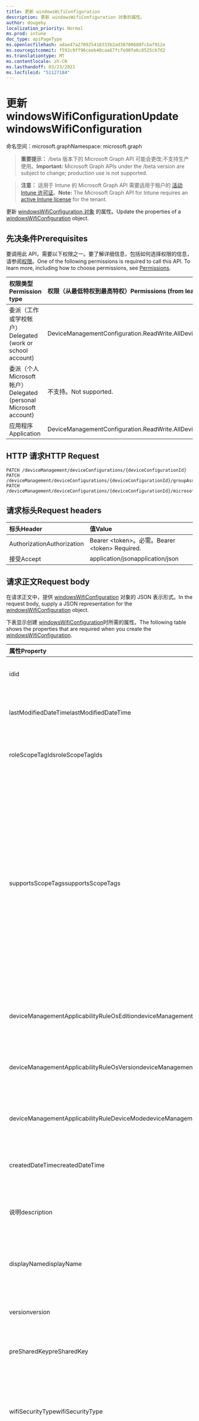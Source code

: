 ```yaml
---
title: 更新 windowsWifiConfiguration
description: 更新 windowsWifiConfiguration 对象的属性。
author: dougeby
localization_priority: Normal
ms.prod: intune
doc_type: apiPageType
ms.openlocfilehash: adae47a270925418333b2ad30700680fcbaf912e
ms.sourcegitcommit: f592c9ff96ceeb40caa67fcfe90fe6c8525cb7d2
ms.translationtype: MT
ms.contentlocale: zh-CN
ms.lasthandoff: 03/23/2021
ms.locfileid: "51127184"
---
```

# <a name="update-windowswificonfiguration"></a><span data-ttu-id="86310-103">更新 windowsWifiConfiguration</span><span class="sxs-lookup"><span data-stu-id="86310-103">Update windowsWifiConfiguration</span></span>

<span data-ttu-id="86310-104">命名空间：microsoft.graph</span><span class="sxs-lookup"><span data-stu-id="86310-104">Namespace: microsoft.graph</span></span>

> <span data-ttu-id="86310-105">**重要提示：** /beta 版本下的 Microsoft Graph API 可能会更改;不支持生产使用。</span><span class="sxs-lookup"><span data-stu-id="86310-105">**Important:** Microsoft Graph APIs under the /beta version are subject to change; production use is not supported.</span></span>

> <span data-ttu-id="86310-106">**注意：** 适用于 Intune 的 Microsoft Graph API 需要适用于租户的 [活动 Intune 许可证](https://go.microsoft.com/fwlink/?linkid=839381)。</span><span class="sxs-lookup"><span data-stu-id="86310-106">**Note:** The Microsoft Graph API for Intune requires an [active Intune license](https://go.microsoft.com/fwlink/?linkid=839381) for the tenant.</span></span>

<span data-ttu-id="86310-107">更新 [windowsWifiConfiguration 对象](../resources/intune-deviceconfig-windowswificonfiguration.md) 的属性。</span><span class="sxs-lookup"><span data-stu-id="86310-107">Update the properties of a [windowsWifiConfiguration](../resources/intune-deviceconfig-windowswificonfiguration.md) object.</span></span>

## <a name="prerequisites"></a><span data-ttu-id="86310-108">先决条件</span><span class="sxs-lookup"><span data-stu-id="86310-108">Prerequisites</span></span>
<span data-ttu-id="86310-p101">要调用此 API，需要以下权限之一。要了解详细信息，包括如何选择权限的信息，请参阅[权限](/graph/permissions-reference)。</span><span class="sxs-lookup"><span data-stu-id="86310-p101">One of the following permissions is required to call this API. To learn more, including how to choose permissions, see [Permissions](/graph/permissions-reference).</span></span>

|<span data-ttu-id="86310-111">权限类型</span><span class="sxs-lookup"><span data-stu-id="86310-111">Permission type</span></span>|<span data-ttu-id="86310-112">权限（从最低特权到最高特权）</span><span class="sxs-lookup"><span data-stu-id="86310-112">Permissions (from least to most privileged)</span></span>|
|:---|:---|
|<span data-ttu-id="86310-113">委派（工作或学校帐户）</span><span class="sxs-lookup"><span data-stu-id="86310-113">Delegated (work or school account)</span></span>|<span data-ttu-id="86310-114">DeviceManagementConfiguration.ReadWrite.All</span><span class="sxs-lookup"><span data-stu-id="86310-114">DeviceManagementConfiguration.ReadWrite.All</span></span>|
|<span data-ttu-id="86310-115">委派（个人 Microsoft 帐户）</span><span class="sxs-lookup"><span data-stu-id="86310-115">Delegated (personal Microsoft account)</span></span>|<span data-ttu-id="86310-116">不支持。</span><span class="sxs-lookup"><span data-stu-id="86310-116">Not supported.</span></span>|
|<span data-ttu-id="86310-117">应用程序</span><span class="sxs-lookup"><span data-stu-id="86310-117">Application</span></span>|<span data-ttu-id="86310-118">DeviceManagementConfiguration.ReadWrite.All</span><span class="sxs-lookup"><span data-stu-id="86310-118">DeviceManagementConfiguration.ReadWrite.All</span></span>|

## <a name="http-request"></a><span data-ttu-id="86310-119">HTTP 请求</span><span class="sxs-lookup"><span data-stu-id="86310-119">HTTP Request</span></span>
<!-- {
  "blockType": "ignored"
}
-->
``` http
PATCH /deviceManagement/deviceConfigurations/{deviceConfigurationId}
PATCH /deviceManagement/deviceConfigurations/{deviceConfigurationId}/groupAssignments/{deviceConfigurationGroupAssignmentId}/deviceConfiguration
PATCH /deviceManagement/deviceConfigurations/{deviceConfigurationId}/microsoft.graph.windowsDomainJoinConfiguration/networkAccessConfigurations/{deviceConfigurationId}
```

## <a name="request-headers"></a><span data-ttu-id="86310-120">请求标头</span><span class="sxs-lookup"><span data-stu-id="86310-120">Request headers</span></span>
|<span data-ttu-id="86310-121">标头</span><span class="sxs-lookup"><span data-stu-id="86310-121">Header</span></span>|<span data-ttu-id="86310-122">值</span><span class="sxs-lookup"><span data-stu-id="86310-122">Value</span></span>|
|:---|:---|
|<span data-ttu-id="86310-123">Authorization</span><span class="sxs-lookup"><span data-stu-id="86310-123">Authorization</span></span>|<span data-ttu-id="86310-124">Bearer &lt;token&gt;。必需。</span><span class="sxs-lookup"><span data-stu-id="86310-124">Bearer &lt;token&gt; Required.</span></span>|
|<span data-ttu-id="86310-125">接受</span><span class="sxs-lookup"><span data-stu-id="86310-125">Accept</span></span>|<span data-ttu-id="86310-126">application/json</span><span class="sxs-lookup"><span data-stu-id="86310-126">application/json</span></span>|

## <a name="request-body"></a><span data-ttu-id="86310-127">请求正文</span><span class="sxs-lookup"><span data-stu-id="86310-127">Request body</span></span>
<span data-ttu-id="86310-128">在请求正文中，提供 [windowsWifiConfiguration](../resources/intune-deviceconfig-windowswificonfiguration.md) 对象的 JSON 表示形式。</span><span class="sxs-lookup"><span data-stu-id="86310-128">In the request body, supply a JSON representation for the [windowsWifiConfiguration](../resources/intune-deviceconfig-windowswificonfiguration.md) object.</span></span>

<span data-ttu-id="86310-129">下表显示创建 [windowsWifiConfiguration](../resources/intune-deviceconfig-windowswificonfiguration.md)时所需的属性。</span><span class="sxs-lookup"><span data-stu-id="86310-129">The following table shows the properties that are required when you create the [windowsWifiConfiguration](../resources/intune-deviceconfig-windowswificonfiguration.md).</span></span>

|<span data-ttu-id="86310-130">属性</span><span class="sxs-lookup"><span data-stu-id="86310-130">Property</span></span>|<span data-ttu-id="86310-131">类型</span><span class="sxs-lookup"><span data-stu-id="86310-131">Type</span></span>|<span data-ttu-id="86310-132">说明</span><span class="sxs-lookup"><span data-stu-id="86310-132">Description</span></span>|
|:---|:---|:---|
|<span data-ttu-id="86310-133">id</span><span class="sxs-lookup"><span data-stu-id="86310-133">id</span></span>|<span data-ttu-id="86310-134">String</span><span class="sxs-lookup"><span data-stu-id="86310-134">String</span></span>|<span data-ttu-id="86310-135">实体的键。</span><span class="sxs-lookup"><span data-stu-id="86310-135">Key of the entity.</span></span> <span data-ttu-id="86310-136">继承自 [deviceConfiguration](../resources/intune-shared-deviceconfiguration.md)</span><span class="sxs-lookup"><span data-stu-id="86310-136">Inherited from [deviceConfiguration](../resources/intune-shared-deviceconfiguration.md)</span></span>|
|<span data-ttu-id="86310-137">lastModifiedDateTime</span><span class="sxs-lookup"><span data-stu-id="86310-137">lastModifiedDateTime</span></span>|<span data-ttu-id="86310-138">DateTimeOffset</span><span class="sxs-lookup"><span data-stu-id="86310-138">DateTimeOffset</span></span>|<span data-ttu-id="86310-139">上次修改对象的日期/时间。</span><span class="sxs-lookup"><span data-stu-id="86310-139">DateTime the object was last modified.</span></span> <span data-ttu-id="86310-140">继承自 [deviceConfiguration](../resources/intune-shared-deviceconfiguration.md)</span><span class="sxs-lookup"><span data-stu-id="86310-140">Inherited from [deviceConfiguration](../resources/intune-shared-deviceconfiguration.md)</span></span>|
|<span data-ttu-id="86310-141">roleScopeTagIds</span><span class="sxs-lookup"><span data-stu-id="86310-141">roleScopeTagIds</span></span>|<span data-ttu-id="86310-142">String collection</span><span class="sxs-lookup"><span data-stu-id="86310-142">String collection</span></span>|<span data-ttu-id="86310-143">此实体实例的范围标记列表。</span><span class="sxs-lookup"><span data-stu-id="86310-143">List of Scope Tags for this Entity instance.</span></span> <span data-ttu-id="86310-144">继承自 [deviceConfiguration](../resources/intune-shared-deviceconfiguration.md)</span><span class="sxs-lookup"><span data-stu-id="86310-144">Inherited from [deviceConfiguration](../resources/intune-shared-deviceconfiguration.md)</span></span>|
|<span data-ttu-id="86310-145">supportsScopeTags</span><span class="sxs-lookup"><span data-stu-id="86310-145">supportsScopeTags</span></span>|<span data-ttu-id="86310-146">Boolean</span><span class="sxs-lookup"><span data-stu-id="86310-146">Boolean</span></span>|<span data-ttu-id="86310-147">指示基础设备配置是否支持分配范围标记。</span><span class="sxs-lookup"><span data-stu-id="86310-147">Indicates whether or not the underlying Device Configuration supports the assignment of scope tags.</span></span> <span data-ttu-id="86310-148">当此值为 false 且实体对作用域用户不可见时，不允许分配给 ScopeTags 属性。</span><span class="sxs-lookup"><span data-stu-id="86310-148">Assigning to the ScopeTags property is not allowed when this value is false and entities will not be visible to scoped users.</span></span> <span data-ttu-id="86310-149">这适用于在 Silverlight 中创建的旧版策略，可通过在 Azure 门户中删除和重新创建策略来解决。</span><span class="sxs-lookup"><span data-stu-id="86310-149">This occurs for Legacy policies created in Silverlight and can be resolved by deleting and recreating the policy in the Azure Portal.</span></span> <span data-ttu-id="86310-150">此属性是只读的。</span><span class="sxs-lookup"><span data-stu-id="86310-150">This property is read-only.</span></span> <span data-ttu-id="86310-151">继承自 [deviceConfiguration](../resources/intune-shared-deviceconfiguration.md)</span><span class="sxs-lookup"><span data-stu-id="86310-151">Inherited from [deviceConfiguration](../resources/intune-shared-deviceconfiguration.md)</span></span>|
|<span data-ttu-id="86310-152">deviceManagementApplicabilityRuleOsEdition</span><span class="sxs-lookup"><span data-stu-id="86310-152">deviceManagementApplicabilityRuleOsEdition</span></span>|[<span data-ttu-id="86310-153">deviceManagementApplicabilityRuleOsEdition</span><span class="sxs-lookup"><span data-stu-id="86310-153">deviceManagementApplicabilityRuleOsEdition</span></span>](../resources/intune-deviceconfig-devicemanagementapplicabilityruleosedition.md)|<span data-ttu-id="86310-154">此策略的操作系统版本适用性。</span><span class="sxs-lookup"><span data-stu-id="86310-154">The OS edition applicability for this Policy.</span></span> <span data-ttu-id="86310-155">继承自 [deviceConfiguration](../resources/intune-shared-deviceconfiguration.md)</span><span class="sxs-lookup"><span data-stu-id="86310-155">Inherited from [deviceConfiguration](../resources/intune-shared-deviceconfiguration.md)</span></span>|
|<span data-ttu-id="86310-156">deviceManagementApplicabilityRuleOsVersion</span><span class="sxs-lookup"><span data-stu-id="86310-156">deviceManagementApplicabilityRuleOsVersion</span></span>|[<span data-ttu-id="86310-157">deviceManagementApplicabilityRuleOsVersion</span><span class="sxs-lookup"><span data-stu-id="86310-157">deviceManagementApplicabilityRuleOsVersion</span></span>](../resources/intune-deviceconfig-devicemanagementapplicabilityruleosversion.md)|<span data-ttu-id="86310-158">此策略的操作系统版本适用性规则。</span><span class="sxs-lookup"><span data-stu-id="86310-158">The OS version applicability rule for this Policy.</span></span> <span data-ttu-id="86310-159">继承自 [deviceConfiguration](../resources/intune-shared-deviceconfiguration.md)</span><span class="sxs-lookup"><span data-stu-id="86310-159">Inherited from [deviceConfiguration](../resources/intune-shared-deviceconfiguration.md)</span></span>|
|<span data-ttu-id="86310-160">deviceManagementApplicabilityRuleDeviceMode</span><span class="sxs-lookup"><span data-stu-id="86310-160">deviceManagementApplicabilityRuleDeviceMode</span></span>|[<span data-ttu-id="86310-161">deviceManagementApplicabilityRuleDeviceMode</span><span class="sxs-lookup"><span data-stu-id="86310-161">deviceManagementApplicabilityRuleDeviceMode</span></span>](../resources/intune-deviceconfig-devicemanagementapplicabilityruledevicemode.md)|<span data-ttu-id="86310-162">此策略的设备模式适用性规则。</span><span class="sxs-lookup"><span data-stu-id="86310-162">The device mode applicability rule for this Policy.</span></span> <span data-ttu-id="86310-163">继承自 [deviceConfiguration](../resources/intune-shared-deviceconfiguration.md)</span><span class="sxs-lookup"><span data-stu-id="86310-163">Inherited from [deviceConfiguration](../resources/intune-shared-deviceconfiguration.md)</span></span>|
|<span data-ttu-id="86310-164">createdDateTime</span><span class="sxs-lookup"><span data-stu-id="86310-164">createdDateTime</span></span>|<span data-ttu-id="86310-165">DateTimeOffset</span><span class="sxs-lookup"><span data-stu-id="86310-165">DateTimeOffset</span></span>|<span data-ttu-id="86310-166">创建对象的日期/时间。</span><span class="sxs-lookup"><span data-stu-id="86310-166">DateTime the object was created.</span></span> <span data-ttu-id="86310-167">继承自 [deviceConfiguration](../resources/intune-shared-deviceconfiguration.md)</span><span class="sxs-lookup"><span data-stu-id="86310-167">Inherited from [deviceConfiguration](../resources/intune-shared-deviceconfiguration.md)</span></span>|
|<span data-ttu-id="86310-168">说明</span><span class="sxs-lookup"><span data-stu-id="86310-168">description</span></span>|<span data-ttu-id="86310-169">String</span><span class="sxs-lookup"><span data-stu-id="86310-169">String</span></span>|<span data-ttu-id="86310-170">管理员提供的设备配置的说明。</span><span class="sxs-lookup"><span data-stu-id="86310-170">Admin provided description of the Device Configuration.</span></span> <span data-ttu-id="86310-171">继承自 [deviceConfiguration](../resources/intune-shared-deviceconfiguration.md)</span><span class="sxs-lookup"><span data-stu-id="86310-171">Inherited from [deviceConfiguration](../resources/intune-shared-deviceconfiguration.md)</span></span>|
|<span data-ttu-id="86310-172">displayName</span><span class="sxs-lookup"><span data-stu-id="86310-172">displayName</span></span>|<span data-ttu-id="86310-173">String</span><span class="sxs-lookup"><span data-stu-id="86310-173">String</span></span>|<span data-ttu-id="86310-174">管理员提供的设备配置的名称。</span><span class="sxs-lookup"><span data-stu-id="86310-174">Admin provided name of the device configuration.</span></span> <span data-ttu-id="86310-175">继承自 [deviceConfiguration](../resources/intune-shared-deviceconfiguration.md)</span><span class="sxs-lookup"><span data-stu-id="86310-175">Inherited from [deviceConfiguration](../resources/intune-shared-deviceconfiguration.md)</span></span>|
|<span data-ttu-id="86310-176">version</span><span class="sxs-lookup"><span data-stu-id="86310-176">version</span></span>|<span data-ttu-id="86310-177">Int32</span><span class="sxs-lookup"><span data-stu-id="86310-177">Int32</span></span>|<span data-ttu-id="86310-178">设备配置的版本。</span><span class="sxs-lookup"><span data-stu-id="86310-178">Version of the device configuration.</span></span> <span data-ttu-id="86310-179">继承自 [deviceConfiguration](../resources/intune-shared-deviceconfiguration.md)</span><span class="sxs-lookup"><span data-stu-id="86310-179">Inherited from [deviceConfiguration](../resources/intune-shared-deviceconfiguration.md)</span></span>|
|<span data-ttu-id="86310-180">preSharedKey</span><span class="sxs-lookup"><span data-stu-id="86310-180">preSharedKey</span></span>|<span data-ttu-id="86310-181">String</span><span class="sxs-lookup"><span data-stu-id="86310-181">String</span></span>|<span data-ttu-id="86310-182">这是 WPA 个人共享网络的预共享Wi-Fi密钥。</span><span class="sxs-lookup"><span data-stu-id="86310-182">This is the pre-shared key for WPA Personal Wi-Fi network.</span></span>|
|<span data-ttu-id="86310-183">wifiSecurityType</span><span class="sxs-lookup"><span data-stu-id="86310-183">wifiSecurityType</span></span>|[<span data-ttu-id="86310-184">wiFiSecurityType</span><span class="sxs-lookup"><span data-stu-id="86310-184">wiFiSecurityType</span></span>](../resources/intune-deviceconfig-wifisecuritytype.md)|<span data-ttu-id="86310-185">指定 Wifi 安全类型。</span><span class="sxs-lookup"><span data-stu-id="86310-185">Specify the Wifi Security Type.</span></span> <span data-ttu-id="86310-186">可取值为：`open`、`wpaPersonal`、`wpaEnterprise`、`wep`、`wpa2Personal`、`wpa2Enterprise`。</span><span class="sxs-lookup"><span data-stu-id="86310-186">Possible values are: `open`, `wpaPersonal`, `wpaEnterprise`, `wep`, `wpa2Personal`, `wpa2Enterprise`.</span></span>|
|<span data-ttu-id="86310-187">meteredConnectionLimit</span><span class="sxs-lookup"><span data-stu-id="86310-187">meteredConnectionLimit</span></span>|[<span data-ttu-id="86310-188">meteredConnectionLimitType</span><span class="sxs-lookup"><span data-stu-id="86310-188">meteredConnectionLimitType</span></span>](../resources/intune-deviceconfig-meteredconnectionlimittype.md)|<span data-ttu-id="86310-189">指定 wifi 连接的按流量计费的连接限制类型。</span><span class="sxs-lookup"><span data-stu-id="86310-189">Specify the metered connection limit type for the wifi connection.</span></span> <span data-ttu-id="86310-190">可取值为：`unrestricted`、`fixed`、`variable`。</span><span class="sxs-lookup"><span data-stu-id="86310-190">Possible values are: `unrestricted`, `fixed`, `variable`.</span></span>|
|<span data-ttu-id="86310-191">ssid</span><span class="sxs-lookup"><span data-stu-id="86310-191">ssid</span></span>|<span data-ttu-id="86310-192">String</span><span class="sxs-lookup"><span data-stu-id="86310-192">String</span></span>|<span data-ttu-id="86310-193">指定 wifi 连接的 SSID。</span><span class="sxs-lookup"><span data-stu-id="86310-193">Specify the SSID of the wifi connection.</span></span>|
|<span data-ttu-id="86310-194">networkName</span><span class="sxs-lookup"><span data-stu-id="86310-194">networkName</span></span>|<span data-ttu-id="86310-195">String</span><span class="sxs-lookup"><span data-stu-id="86310-195">String</span></span>|<span data-ttu-id="86310-196">指定网络配置名称。</span><span class="sxs-lookup"><span data-stu-id="86310-196">Specify the network configuration name.</span></span>|
|<span data-ttu-id="86310-197">connectAutomatically</span><span class="sxs-lookup"><span data-stu-id="86310-197">connectAutomatically</span></span>|<span data-ttu-id="86310-198">Boolean</span><span class="sxs-lookup"><span data-stu-id="86310-198">Boolean</span></span>|<span data-ttu-id="86310-199">指定 wifi 连接是否在范围内时自动连接。</span><span class="sxs-lookup"><span data-stu-id="86310-199">Specify whether the wifi connection should connect automatically when in range.</span></span>|
|<span data-ttu-id="86310-200">connectToPreferredNetwork</span><span class="sxs-lookup"><span data-stu-id="86310-200">connectToPreferredNetwork</span></span>|<span data-ttu-id="86310-201">Boolean</span><span class="sxs-lookup"><span data-stu-id="86310-201">Boolean</span></span>|<span data-ttu-id="86310-202">指定 wifi 连接在已连接到此网络时是否应该连接到更首选的网络。</span><span class="sxs-lookup"><span data-stu-id="86310-202">Specify whether the wifi connection should connect to more preferred networks when already connected to this one.</span></span>  <span data-ttu-id="86310-203">要求 ConnectAutomatically 为 true。</span><span class="sxs-lookup"><span data-stu-id="86310-203">Requires ConnectAutomatically to be true.</span></span>|
|<span data-ttu-id="86310-204">connectWhenNetworkNameIsHidden</span><span class="sxs-lookup"><span data-stu-id="86310-204">connectWhenNetworkNameIsHidden</span></span>|<span data-ttu-id="86310-205">Boolean</span><span class="sxs-lookup"><span data-stu-id="86310-205">Boolean</span></span>|<span data-ttu-id="86310-206">指定即使在 SSID 未广播时 wifi 连接是否应该自动连接。</span><span class="sxs-lookup"><span data-stu-id="86310-206">Specify whether the wifi connection should connect automatically even when the SSID is not broadcasting.</span></span>|
|<span data-ttu-id="86310-207">proxySetting</span><span class="sxs-lookup"><span data-stu-id="86310-207">proxySetting</span></span>|[<span data-ttu-id="86310-208">wiFiProxySetting</span><span class="sxs-lookup"><span data-stu-id="86310-208">wiFiProxySetting</span></span>](../resources/intune-deviceconfig-wifiproxysetting.md)|<span data-ttu-id="86310-209">为配置指定Wi-Fi设置。</span><span class="sxs-lookup"><span data-stu-id="86310-209">Specify the proxy setting for Wi-Fi configuration.</span></span> <span data-ttu-id="86310-210">可取值为：`none`、`manual`、`automatic`。</span><span class="sxs-lookup"><span data-stu-id="86310-210">Possible values are: `none`, `manual`, `automatic`.</span></span>|
|<span data-ttu-id="86310-211">proxyManualAddress</span><span class="sxs-lookup"><span data-stu-id="86310-211">proxyManualAddress</span></span>|<span data-ttu-id="86310-212">String</span><span class="sxs-lookup"><span data-stu-id="86310-212">String</span></span>|<span data-ttu-id="86310-213">指定代理服务器的 IP 地址。</span><span class="sxs-lookup"><span data-stu-id="86310-213">Specify the IP address for the proxy server.</span></span>|
|<span data-ttu-id="86310-214">proxyManualPort</span><span class="sxs-lookup"><span data-stu-id="86310-214">proxyManualPort</span></span>|<span data-ttu-id="86310-215">Int32</span><span class="sxs-lookup"><span data-stu-id="86310-215">Int32</span></span>|<span data-ttu-id="86310-216">指定代理服务器的端口。</span><span class="sxs-lookup"><span data-stu-id="86310-216">Specify the port for the proxy server.</span></span>|
|<span data-ttu-id="86310-217">proxyAutomaticConfigurationUrl</span><span class="sxs-lookup"><span data-stu-id="86310-217">proxyAutomaticConfigurationUrl</span></span>|<span data-ttu-id="86310-218">String</span><span class="sxs-lookup"><span data-stu-id="86310-218">String</span></span>|<span data-ttu-id="86310-219">指定代理服务器配置脚本的 URL。</span><span class="sxs-lookup"><span data-stu-id="86310-219">Specify the URL for the proxy server configuration script.</span></span>|
|<span data-ttu-id="86310-220">forceFIPSCompliance</span><span class="sxs-lookup"><span data-stu-id="86310-220">forceFIPSCompliance</span></span>|<span data-ttu-id="86310-221">Boolean</span><span class="sxs-lookup"><span data-stu-id="86310-221">Boolean</span></span>|<span data-ttu-id="86310-222">指定是否强制 FIPS 合规性。</span><span class="sxs-lookup"><span data-stu-id="86310-222">Specify whether to force FIPS compliance.</span></span>|



## <a name="response"></a><span data-ttu-id="86310-223">响应</span><span class="sxs-lookup"><span data-stu-id="86310-223">Response</span></span>
<span data-ttu-id="86310-224">如果成功，此方法在响应正文中返回 响应代码和更新 `200 OK` 的 [windowsWifiConfiguration](../resources/intune-deviceconfig-windowswificonfiguration.md) 对象。</span><span class="sxs-lookup"><span data-stu-id="86310-224">If successful, this method returns a `200 OK` response code and an updated [windowsWifiConfiguration](../resources/intune-deviceconfig-windowswificonfiguration.md) object in the response body.</span></span>

## <a name="example"></a><span data-ttu-id="86310-225">示例</span><span class="sxs-lookup"><span data-stu-id="86310-225">Example</span></span>

### <a name="request"></a><span data-ttu-id="86310-226">请求</span><span class="sxs-lookup"><span data-stu-id="86310-226">Request</span></span>
<span data-ttu-id="86310-227">下面是一个请求示例。</span><span class="sxs-lookup"><span data-stu-id="86310-227">Here is an example of the request.</span></span>
``` http
PATCH https://graph.microsoft.com/beta/deviceManagement/deviceConfigurations/{deviceConfigurationId}
Content-type: application/json
Content-length: 1559

{
  "@odata.type": "#microsoft.graph.windowsWifiConfiguration",
  "roleScopeTagIds": [
    "Role Scope Tag Ids value"
  ],
  "supportsScopeTags": true,
  "deviceManagementApplicabilityRuleOsEdition": {
    "@odata.type": "microsoft.graph.deviceManagementApplicabilityRuleOsEdition",
    "osEditionTypes": [
      "windows10EnterpriseN"
    ],
    "name": "Name value",
    "ruleType": "exclude"
  },
  "deviceManagementApplicabilityRuleOsVersion": {
    "@odata.type": "microsoft.graph.deviceManagementApplicabilityRuleOsVersion",
    "minOSVersion": "Min OSVersion value",
    "maxOSVersion": "Max OSVersion value",
    "name": "Name value",
    "ruleType": "exclude"
  },
  "deviceManagementApplicabilityRuleDeviceMode": {
    "@odata.type": "microsoft.graph.deviceManagementApplicabilityRuleDeviceMode",
    "deviceMode": "sModeConfiguration",
    "name": "Name value",
    "ruleType": "exclude"
  },
  "description": "Description value",
  "displayName": "Display Name value",
  "version": 7,
  "preSharedKey": "Pre Shared Key value",
  "wifiSecurityType": "wpaPersonal",
  "meteredConnectionLimit": "fixed",
  "ssid": "Ssid value",
  "networkName": "Network Name value",
  "connectAutomatically": true,
  "connectToPreferredNetwork": true,
  "connectWhenNetworkNameIsHidden": true,
  "proxySetting": "manual",
  "proxyManualAddress": "Proxy Manual Address value",
  "proxyManualPort": 15,
  "proxyAutomaticConfigurationUrl": "https://example.com/proxyAutomaticConfigurationUrl/",
  "forceFIPSCompliance": true
}
```

### <a name="response"></a><span data-ttu-id="86310-228">响应</span><span class="sxs-lookup"><span data-stu-id="86310-228">Response</span></span>
<span data-ttu-id="86310-p117">下面是一个响应示例。注意：为了简单起见，可能会将此处所示的响应对象截断。将从实际调用中返回所有属性。</span><span class="sxs-lookup"><span data-stu-id="86310-p117">Here is an example of the response. Note: The response object shown here may be truncated for brevity. All of the properties will be returned from an actual call.</span></span>
``` http
HTTP/1.1 200 OK
Content-Type: application/json
Content-Length: 1731

{
  "@odata.type": "#microsoft.graph.windowsWifiConfiguration",
  "id": "8a9e790f-790f-8a9e-0f79-9e8a0f799e8a",
  "lastModifiedDateTime": "2017-01-01T00:00:35.1329464-08:00",
  "roleScopeTagIds": [
    "Role Scope Tag Ids value"
  ],
  "supportsScopeTags": true,
  "deviceManagementApplicabilityRuleOsEdition": {
    "@odata.type": "microsoft.graph.deviceManagementApplicabilityRuleOsEdition",
    "osEditionTypes": [
      "windows10EnterpriseN"
    ],
    "name": "Name value",
    "ruleType": "exclude"
  },
  "deviceManagementApplicabilityRuleOsVersion": {
    "@odata.type": "microsoft.graph.deviceManagementApplicabilityRuleOsVersion",
    "minOSVersion": "Min OSVersion value",
    "maxOSVersion": "Max OSVersion value",
    "name": "Name value",
    "ruleType": "exclude"
  },
  "deviceManagementApplicabilityRuleDeviceMode": {
    "@odata.type": "microsoft.graph.deviceManagementApplicabilityRuleDeviceMode",
    "deviceMode": "sModeConfiguration",
    "name": "Name value",
    "ruleType": "exclude"
  },
  "createdDateTime": "2017-01-01T00:02:43.5775965-08:00",
  "description": "Description value",
  "displayName": "Display Name value",
  "version": 7,
  "preSharedKey": "Pre Shared Key value",
  "wifiSecurityType": "wpaPersonal",
  "meteredConnectionLimit": "fixed",
  "ssid": "Ssid value",
  "networkName": "Network Name value",
  "connectAutomatically": true,
  "connectToPreferredNetwork": true,
  "connectWhenNetworkNameIsHidden": true,
  "proxySetting": "manual",
  "proxyManualAddress": "Proxy Manual Address value",
  "proxyManualPort": 15,
  "proxyAutomaticConfigurationUrl": "https://example.com/proxyAutomaticConfigurationUrl/",
  "forceFIPSCompliance": true
}
```




